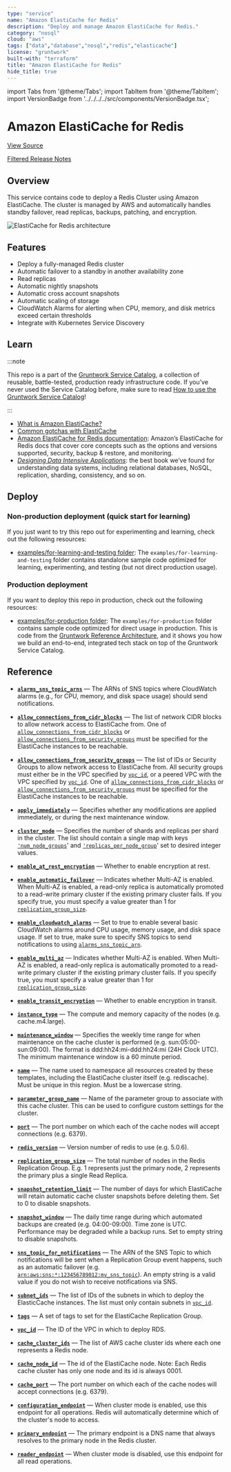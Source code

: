 ```yaml
---
type: "service"
name: "Amazon ElastiCache for Redis"
description: "Deploy and manage Amazon ElastiCache for Redis."
category: "nosql"
cloud: "aws"
tags: ["data","database","nosql","redis","elasticache"]
license: "gruntwork"
built-with: "terraform"
title: "Amazon ElastiCache for Redis"
hide_title: true
---
```


import Tabs from '@theme/Tabs';
import TabItem from '@theme/TabItem';
import VersionBadge from '../../../../src/components/VersionBadge.tsx';

<VersionBadge version="0.77.1"/>

# Amazon ElastiCache for Redis


<a href="https://github.com/gruntwork-io/terraform-aws-service-catalog/tree/master/modules/data-stores/redis" className="link-button">View Source</a>

<a href="https://github.com/gruntwork-io/terraform-aws-service-catalog/releases?q=data-stores/redis" className="link-button" title="Release notes for only the service catalog versions which impacted this service.">Filtered Release Notes</a>

## Overview

This service contains code to deploy a Redis Cluster using Amazon ElastiCache. The cluster is managed by AWS and
automatically handles standby failover, read replicas, backups, patching, and encryption.

![ElastiCache for Redis architecture](/img/reference/services/data-stores/elasticache-redis-architecture.png)

## Features

*   Deploy a fully-managed Redis cluster
*   Automatic failover to a standby in another availability zone
*   Read replicas
*   Automatic nightly snapshots
*   Automatic cross account snapshots
*   Automatic scaling of storage
*   CloudWatch Alarms for alerting when CPU, memory, and disk metrics exceed certain thresholds
*   Integrate with Kubernetes Service Discovery

## Learn

:::note

This repo is a part of the [Gruntwork Service Catalog](https://github.com/gruntwork-io/terraform-aws-service-catalog/),
a collection of reusable, battle-tested, production ready infrastructure code.
If you’ve never used the Service Catalog before, make sure to read
[How to use the Gruntwork Service Catalog](https://docs.gruntwork.io/reference/services/intro/overview)!

:::

*   [What is Amazon ElastiCache?](https://github.com/gruntwork-io/terraform-aws-cache/tree/master/modules/redis#what-is-amazon-elasticache)
*   [Common gotchas with ElastiCache](https://github.com/gruntwork-io/terraform-aws-cache/tree/master/modules/redis#common-gotchas)
*   [Amazon ElastiCache for Redis documentation](https://docs.aws.amazon.com/AmazonElastiCache/latest/red-ug/WhatIs.html):
    Amazon’s ElastiCache for Redis docs that cover core concepts such as the options and versions supported, security,
    backup & restore, and monitoring.
*   *[Designing Data Intensive Applications](https://dataintensive.net)*: the best book we’ve found for understanding data
    systems, including relational databases, NoSQL, replication, sharding, consistency, and so on.

## Deploy

### Non-production deployment (quick start for learning)

If you just want to try this repo out for experimenting and learning, check out the following resources:

*   [examples/for-learning-and-testing folder](https://github.com/gruntwork-io/terraform-aws-service-catalog/tree/master/examples/for-learning-and-testing): The
    `examples/for-learning-and-testing` folder contains standalone sample code optimized for learning, experimenting, and
    testing (but not direct production usage).

### Production deployment

If you want to deploy this repo in production, check out the following resources:

*   [examples/for-production folder](https://github.com/gruntwork-io/terraform-aws-service-catalog/tree/master/examples/for-production): The `examples/for-production` folder contains sample code
    optimized for direct usage in production. This is code from the
    [Gruntwork Reference Architecture](https://gruntwork.io/reference-architecture/), and it shows you how we build an
    end-to-end, integrated tech stack on top of the Gruntwork Service Catalog.

## Reference

<Tabs>
<TabItem value="inputs" label="Inputs" default>

<a name="alarms_sns_topic_arns" className="snap-top"></a>

* [**`alarms_sns_topic_arns`**](#alarms_sns_topic_arns) &mdash; The ARNs of SNS topics where CloudWatch alarms (e.g., for CPU, memory, and disk space usage) should send notifications.

<a name="allow_connections_from_cidr_blocks" className="snap-top"></a>

* [**`allow_connections_from_cidr_blocks`**](#allow_connections_from_cidr_blocks) &mdash; The list of network CIDR blocks to allow network access to ElastiCache from. One of [`allow_connections_from_cidr_blocks`](#allow_connections_from_cidr_blocks) or [`allow_connections_from_security_groups`](#allow_connections_from_security_groups) must be specified for the ElastiCache instances to be reachable.

<a name="allow_connections_from_security_groups" className="snap-top"></a>

* [**`allow_connections_from_security_groups`**](#allow_connections_from_security_groups) &mdash; The list of IDs or Security Groups to allow network access to ElastiCache from. All security groups must either be in the VPC specified by [`vpc_id`](#vpc_id), or a peered VPC with the VPC specified by [`vpc_id`](#vpc_id). One of [`allow_connections_from_cidr_blocks`](#allow_connections_from_cidr_blocks) or [`allow_connections_from_security_groups`](#allow_connections_from_security_groups) must be specified for the ElastiCache instances to be reachable.

<a name="apply_immediately" className="snap-top"></a>

* [**`apply_immediately`**](#apply_immediately) &mdash; Specifies whether any modifications are applied immediately, or during the next maintenance window.

<a name="cluster_mode" className="snap-top"></a>

* [**`cluster_mode`**](#cluster_mode) &mdash; Specifies the number of shards and replicas per shard in the cluster. The list should contain a single map with keys [`'num_node_groups`](#'num_node_groups)' and [`'replicas_per_node_group`](#'replicas_per_node_group)' set to desired integer values.

<a name="enable_at_rest_encryption" className="snap-top"></a>

* [**`enable_at_rest_encryption`**](#enable_at_rest_encryption) &mdash; Whether to enable encryption at rest.

<a name="enable_automatic_failover" className="snap-top"></a>

* [**`enable_automatic_failover`**](#enable_automatic_failover) &mdash; Indicates whether Multi-AZ is enabled. When Multi-AZ is enabled, a read-only replica is automatically promoted to a read-write primary cluster if the existing primary cluster fails. If you specify true, you must specify a value greater than 1 for [`replication_group_size`](#replication_group_size).

<a name="enable_cloudwatch_alarms" className="snap-top"></a>

* [**`enable_cloudwatch_alarms`**](#enable_cloudwatch_alarms) &mdash; Set to true to enable several basic CloudWatch alarms around CPU usage, memory usage, and disk space usage. If set to true, make sure to specify SNS topics to send notifications to using [`alarms_sns_topic_arn`](#alarms_sns_topic_arn).

<a name="enable_multi_az" className="snap-top"></a>

* [**`enable_multi_az`**](#enable_multi_az) &mdash; Indicates whether Multi-AZ is enabled. When Multi-AZ is enabled, a read-only replica is automatically promoted to a read-write primary cluster if the existing primary cluster fails. If you specify true, you must specify a value greater than 1 for [`replication_group_size`](#replication_group_size).

<a name="enable_transit_encryption" className="snap-top"></a>

* [**`enable_transit_encryption`**](#enable_transit_encryption) &mdash; Whether to enable encryption in transit.

<a name="instance_type" className="snap-top"></a>

* [**`instance_type`**](#instance_type) &mdash; The compute and memory capacity of the nodes (e.g. cache.m4.large).

<a name="maintenance_window" className="snap-top"></a>

* [**`maintenance_window`**](#maintenance_window) &mdash; Specifies the weekly time range for when maintenance on the cache cluster is performed (e.g. sun:05:00-sun:09:00). The format is ddd:hh24:mi-ddd:hh24:mi (24H Clock UTC). The minimum maintenance window is a 60 minute period.

<a name="name" className="snap-top"></a>

* [**`name`**](#name) &mdash; The name used to namespace all resources created by these templates, including the ElastiCache cluster itself (e.g. rediscache). Must be unique in this region. Must be a lowercase string.

<a name="parameter_group_name" className="snap-top"></a>

* [**`parameter_group_name`**](#parameter_group_name) &mdash; Name of the parameter group to associate with this cache cluster. This can be used to configure custom settings for the cluster.

<a name="port" className="snap-top"></a>

* [**`port`**](#port) &mdash; The port number on which each of the cache nodes will accept connections (e.g. 6379).

<a name="redis_version" className="snap-top"></a>

* [**`redis_version`**](#redis_version) &mdash; Version number of redis to use (e.g. 5.0.6).

<a name="replication_group_size" className="snap-top"></a>

* [**`replication_group_size`**](#replication_group_size) &mdash; The total number of nodes in the Redis Replication Group. E.g. 1 represents just the primary node, 2 represents the primary plus a single Read Replica.

<a name="snapshot_retention_limit" className="snap-top"></a>

* [**`snapshot_retention_limit`**](#snapshot_retention_limit) &mdash; The number of days for which ElastiCache will retain automatic cache cluster snapshots before deleting them. Set to 0 to disable snapshots.

<a name="snapshot_window" className="snap-top"></a>

* [**`snapshot_window`**](#snapshot_window) &mdash; The daily time range during which automated backups are created (e.g. 04:00-09:00). Time zone is UTC. Performance may be degraded while a backup runs. Set to empty string to disable snapshots.

<a name="sns_topic_for_notifications" className="snap-top"></a>

* [**`sns_topic_for_notifications`**](#sns_topic_for_notifications) &mdash; The ARN of the SNS Topic to which notifications will be sent when a Replication Group event happens, such as an automatic failover (e.g. [`arn:aws:sns:*:123456789012:my_sns_topic`](#arn:aws:sns:*:123456789012:my_sns_topic)). An empty string is a valid value if you do not wish to receive notifications via SNS.

<a name="subnet_ids" className="snap-top"></a>

* [**`subnet_ids`**](#subnet_ids) &mdash; The list of IDs of the subnets in which to deploy the ElasticCache instances. The list must only contain subnets in [`vpc_id`](#vpc_id).

<a name="tags" className="snap-top"></a>

* [**`tags`**](#tags) &mdash; A set of tags to set for the ElastiCache Replication Group.

<a name="vpc_id" className="snap-top"></a>

* [**`vpc_id`**](#vpc_id) &mdash; The ID of the VPC in which to deploy RDS.

</TabItem>
<TabItem value="outputs" label="Outputs">

<a name="cache_cluster_ids" className="snap-top"></a>

* [**`cache_cluster_ids`**](#cache_cluster_ids) &mdash; The list of AWS cache cluster ids where each one represents a Redis node.

<a name="cache_node_id" className="snap-top"></a>

* [**`cache_node_id`**](#cache_node_id) &mdash; The id of the ElastiCache node. Note: Each Redis cache cluster has only one node and its id is always 0001.

<a name="cache_port" className="snap-top"></a>

* [**`cache_port`**](#cache_port) &mdash; The port number on which each of the cache nodes will accept connections (e.g. 6379).

<a name="configuration_endpoint" className="snap-top"></a>

* [**`configuration_endpoint`**](#configuration_endpoint) &mdash; When cluster mode is enabled, use this endpoint for all operations. Redis will automatically determine which of the cluster's node to access.

<a name="primary_endpoint" className="snap-top"></a>

* [**`primary_endpoint`**](#primary_endpoint) &mdash; The primary endpoint is a DNS name that always resolves to the primary node in the Redis cluster.

<a name="reader_endpoint" className="snap-top"></a>

* [**`reader_endpoint`**](#reader_endpoint) &mdash; When cluster mode is disabled, use this endpoint for all read operations.

</TabItem>
</Tabs>


<!-- ##DOCS-SOURCER-START
{"sourcePlugin":"service-catalog-api","hash":"35cfc24c0acd191c64a75450a315b26e"}
##DOCS-SOURCER-END -->
